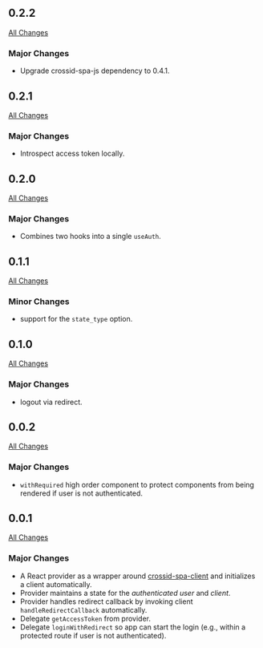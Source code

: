 ## 0.2.2

[All Changes](https://github.com/crossid/crossid-spa-js/compare/v0.2.1...v0.2.2)

### Major Changes

- Upgrade crossid-spa-js dependency to 0.4.1.

## 0.2.1

[All Changes](https://github.com/crossid/crossid-spa-js/compare/v0.2.0...v0.2.1)

### Major Changes

- Introspect access token locally.

## 0.2.0

[All Changes](https://github.com/crossid/crossid-spa-js/compare/v0.1.1...v0.2.0)

### Major Changes

- Combines two hooks into a single `useAuth`.

## 0.1.1

[All Changes](https://github.com/crossid/crossid-spa-js/compare/v0.1.0...v0.1.1)

### Minor Changes

- support for the `state_type` option.

## 0.1.0

[All Changes](https://github.com/crossid/crossid-spa-js/compare/v0.0.2...v0.1.0)

### Major Changes

- logout via redirect.

## 0.0.2

[All Changes](https://github.com/crossid/crossid-spa-js/compare/v0.0.1...v0.0.2)

### Major Changes

- `withRequired` high order component to protect components from being rendered if user is not authenticated.

## 0.0.1

[All Changes](https://github.com/crossid/crossid-spa-js/compare/d47e23f...v0.0.1)

### Major Changes

- A React provider as a wrapper around [crossid-spa-client](https://github.com/crossid/crossid-spa-js) and initializes a client automatically.
- Provider maintains a state for the _authenticated user_ and _client_.
- Provider handles redirect callback by invoking client `handleRedirectCallback` automatically.
- Delegate `getAccessToken` from provider.
- Delegate `loginWithRedirect` so app can start the login (e.g., within a protected route if user is not authenticated).
